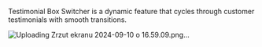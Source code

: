 Testimonial Box Switcher is a dynamic feature that cycles through customer testimonials with smooth transitions.

![Uploading Zrzut ekranu 2024-09-10 o 16.59.09.png…]()
